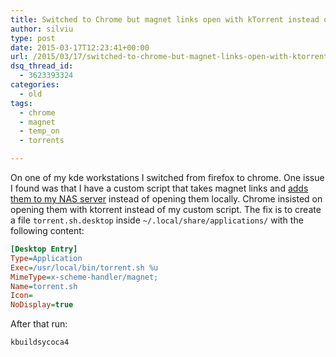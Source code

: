 ```yaml
---
title: Switched to Chrome but magnet links open with kTorrent instead of custom script
author: silviu
type: post
date: 2015-03-17T12:23:41+00:00
url: /2015/03/17/switched-to-chrome-but-magnet-links-open-with-ktorrent-instead-of-custom-script/
dsq_thread_id:
  - 3623393324
categories:
  - old
tags:
  - chrome
  - magnet
  - temp_on
  - torrents

---
```

On one of my kde workstations I switched from firefox to chrome. One issue I found was that I have a custom script that takes magnet links and [adds them to my NAS server][1] instead of opening them locally. Chrome insisted on opening them with ktorrent instead of my custom script. The fix is to create a file `torrent.sh.desktop` inside `~/.local/share/applications/` with the following content:

```ini
[Desktop Entry]
Type=Application
Exec=/usr/local/bin/torrent.sh %u
MimeType=x-scheme-handler/magnet;
Name=torrent.sh
Icon=
NoDisplay=true
```

After that run:
```bash
kbuildsycoca4
```

 [1]: http://www.sgvulcan.com/open-a-magnet-link-on-a-remote-or-local-transmission-server/